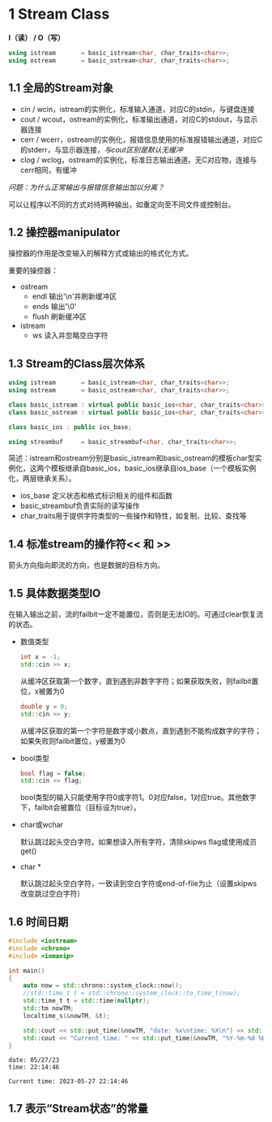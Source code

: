 # 1 Stream Class

**I（读） / O（写）**

```c++
using istream       = basic_istream<char, char_traits<char>>;
using ostream       = basic_ostream<char, char_traits<char>>;
```



## 1.1 全局的Stream对象

- cin / wcin，istream的实例化，标准输入通道，对应C的stdin，与键盘连接
- cout / wcout，ostream的实例化，标准输出通道，对应C的stdout，与显示器连接
- cerr / wcerr，ostream的实例化，报错信息使用的标准报错输出通道，对应C的stderr，与显示器连接，*与cout区别是默认无缓冲*
- clog / wclog，ostream的实例化，标准日志输出通道。无C对应物，连接与cerr相同，有缓冲

*问题：为什么正常输出与报错信息输出加以分离？*

可以让程序以不同的方式对待两种输出，如重定向至不同文件或控制台。



## 1.2 操控器manipulator

操控器的作用是改变输入的解释方式或输出的格式化方式。

重要的操控器：

- ostream
  - endl 输出'\\n'并刷新缓冲区
  - ends 输出'\\0'
  - flush 刷新缓冲区
- istream
  - ws 读入并忽略空白字符



## 1.3 Stream的Class层次体系

```c++
using istream       = basic_istream<char, char_traits<char>>;
using ostream       = basic_ostream<char, char_traits<char>>;

class basic_istream : virtual public basic_ios<char, char_traits<char>>;
class basic_ostream : virtual public basic_ios<char, char_traits<char>>;

class basic_ios : public ios_base;
```

```c++
using streambuf     = basic_streambuf<char, char_traits<char>>;
```

简述：istream和ostream分别是basic_istream和basic_ostream的模板char型实例化，这两个模板继承自basic_ios，basic_ios继承自ios_base（一个模板实例化，两层继承关系）。

- ios_base 定义状态和格式标识相关的组件和函数
- basic_streambuf负责实际的读写操作
- char_traits用于提供字符类型的一些操作和特性，如复制、比较、查找等



## 1.4 标准stream的操作符<< 和 >>

箭头方向指向即流的方向，也是数据的目标方向。



## 1.5 具体数据类型IO

在输入输出之前，流的failbit一定不能置位，否则是无法IO的。可通过clear恢复流的状态。

- 数值类型

  ```c++
  int x = -1;
  std::cin >> x;
  ```

  从缓冲区获取第一个数字，直到遇到非数字字符；如果获取失败，则failbit置位，x被置为0

  ```c++
  double y = 0;
  std::cin >> y;
  ```

  从缓冲区获取的第一个字符是数字或小数点，直到遇到不能构成数字的字符；如果失败则failbit置位，y被置为0

- bool类型

  ```c++
  bool flag = false;
  std::cin >> flag;
  ```

  bool类型的输入只能使用字符0或字符1。0对应false，1对应true。其他数字下，failbit会被置位（目标设为true）。

- char或wchar

  默认跳过起头空白字符。如果想读入所有字符，清除skipws flag或使用成员get()

- char *

  默认跳过起头空白字符，一致读到空白字符或end-of-file为止（设置skipws改变跳过空白字符）



## 1.6 时间日期

```c++
#include <iostream>
#include <chrono>
#include <iomanip>

int main()
{
    auto now = std::chrono::system_clock::now();
    //std::time_t t = std::chrono::system_clock::to_time_t(now);
    std::time_t t = std::time(nullptr);
    std::tm nowTM;
    localtime_s(&nowTM, &t);

    std::cout << std::put_time(&nowTM, "date: %x\ntime: %X\n") << std::endl;
    std::cout << "Current time: " << std::put_time(&nowTM, "%Y-%m-%d %H:%M:%S") << std::endl;
}
```

```
date: 05/27/23
time: 22:14:46

Current time: 2023-05-27 22:14:46
```



## 1.7 表示“Stream状态”的常量

